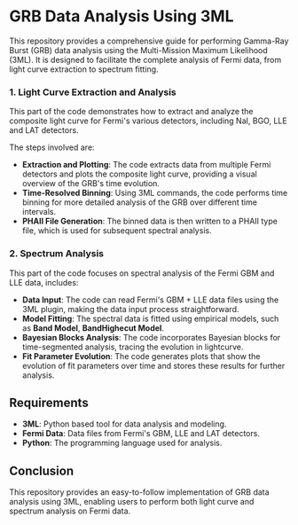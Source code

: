 # GRB Data Analysis Using 3ML

This repository provides a comprehensive guide for performing Gamma-Ray Burst (GRB) data analysis using the Multi-Mission Maximum Likelihood (3ML). 
It is designed to facilitate the complete analysis of Fermi data, from light curve extraction to spectrum fitting.

### 1. **Light Curve Extraction and Analysis**
This part of the code demonstrates how to extract and analyze the composite light curve for Fermi's various detectors, including NaI, BGO, LLE and LAT detectors.

The steps involved are:
- **Extraction and Plotting**: The code extracts data from multiple Fermi detectors and plots the composite light curve, providing a visual overview of the GRB's time evolution.
- **Time-Resolved Binning**: Using 3ML commands, the code performs time binning for more detailed analysis of the GRB over different time intervals.
- **PHAII File Generation**: The binned data is then written to a PHAII type file, which is used for subsequent spectral analysis.

### 2. **Spectrum Analysis**
This part of the code focuses on spectral analysis of the Fermi GBM and LLE data, includes:
- **Data Input**: The code can read Fermi's GBM + LLE data files using the 3ML plugin, making the data input process straightforward.
- **Model Fitting**: The spectral data is fitted using empirical models, such as **Band Model**, **BandHighecut Model**.
- **Bayesian Blocks Analysis**: The code incorporates Bayesian blocks for time-segmented analysis, tracing the evolution in lightcurve.
- **Fit Parameter Evolution**: The code generates plots that show the evolution of fit parameters over time and stores these results for further analysis.

## Requirements
- **3ML**: Python based tool for data analysis and modeling.
- **Fermi Data**: Data files from Fermi's GBM, LLE and LAT detectors.
- **Python**: The programming language used for analysis.

## Conclusion
This repository provides an easy-to-follow implementation of GRB data analysis using 3ML, enabling users to perform both light curve and spectrum analysis on Fermi data.
